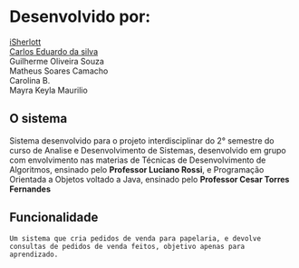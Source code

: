 <h1>Desenvolvido por:</h1>
<p>
<a href="https://github.com/iSherlott">iSherlott</a><br>
<a href="https://github.com/D33P-C0LD">Carlos Eduardo da silva</a><br>
Guilherme Oliveira Souza <br>
Matheus Soares Camacho<br>
Carolina B.<br>
Mayra Keyla Maurilio
</p>
<p>
   <h2> <strong>O sistema</strong></h2>
</p>
<p>
    Sistema desenvolvido para o projeto interdisciplinar do 2° semestre do curso de Analise e Desenvolvimento de Sistemas, desenvolvido em grupo com envolvimento nas materias de Técnicas de Desenvolvimento de Algoritmos, ensinado pelo <strong>Professor Luciano Rossi</strong>, e Programação Orientada a Objetos voltado a Java, ensinado pelo <strong>Professor Cesar Torres Fernandes</strong>
</p>
    <h2><strong>Funcionalidade</strong></h2>
<p>
    
    Um sistema que cria pedidos de venda para papelaria, e devolve consultas de pedidos de venda feitos, objetivo apenas para aprendizado.
</p>
